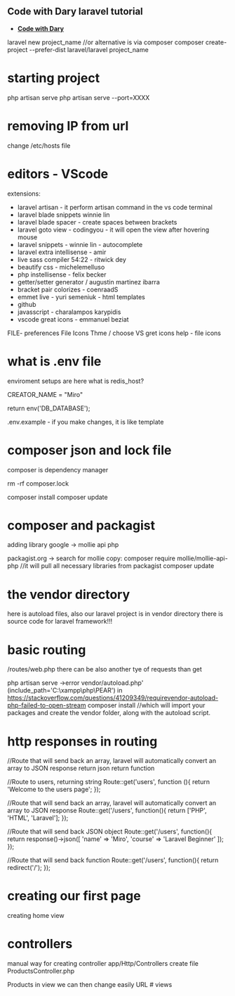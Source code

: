 ## Code with Dary laravel tutorial

- **[Code with Dary](https://www.youtube.com/watch?v=376vZ1wNYPA)**

laravel new project_name
//or alternative is via composer
composer create-project --prefer-dist laravel/laravel project_name

# starting project
php artisan serve
php artisan serve --port=XXXX

# removing IP from url
change /etc/hosts file

# editors - VScode
extensions:
- laravel artisan - it perform artisan command in the vs code terminal
- laravel blade snippets winnie lin
- laravel blade spacer - create spaces between brackets
- laravel goto view - codingyou - it will open the view after hovering mouse
- laravel snippets - winnie lin - autocomplete
- laravel extra intellisense - amir
- live sass compiler 54:22 - ritwick dey
- beautify css - michelemelluso
- php instellisense - felix becker
- getter/setter generator / augustin martinez ibarra
- bracket pair colorizes - coenraadS
- emmet live - yuri semeniuk - html templates
- github
- javasscript - charalampos karypidis
- vscode great icons - emmanuel beziat

FILE- preferences File Icons Thme / choose VS gret icons
help - file icons

# what is .env file
enviroment setups are here
what is redis_host?

CREATOR_NAME = "Miro"

return env('DB_DATABASE');

.env.example - if you make changes, it is like template

# composer json and lock file
composer is dependency manager

rm -rf composer.lock

composer install
composer update

# composer and packagist
adding library 
google -> mollie api php

packagist.org -> search for mollie
copy:
composer require mollie/mollie-api-php
//it will pull all necessary libraries from packagist
composer update

# the vendor directory
here is autoload files, also our laravel project is in vendor directory
there is source code for laravel framework!!!

# basic routing
/routes/web.php
there can be also another tye of requests than get

php artisan serve
->error vendor/autoload.php' (include_path='C:\xampp\php\PEAR') in
https://stackoverflow.com/questions/41209349/requirevendor-autoload-php-failed-to-open-stream
composer install
//which will import your packages and create the vendor folder, along with the autoload script.

# http responses in routing
//Route that will send back an array, laravel will automatically convert an array to JSON response
return json
return function

//Route to users, returning string
Route::get('users', function (){
    return 'Welcome to the users page';
});

//Route that will send back an array, laravel will automatically convert an array to JSON response
Route::get('/users', function(){
    return ['PHP', 'HTML', 'Laravel'];
});

//Route that will send back JSON object
Route::get('/users', function(){
    return response()->json([
        'name' => 'Miro',
        'course' => 'Laravel Beginner'
    ]);
});


//Route that will send back function
Route::get('/users', function(){
    return redirect('/');
});

# creating our first page
creating home view

# controllers
manual way for creating controller
app/Http/Controllers
create file ProductsController.php

<?php

namespace App\Http\Controllers;

class ProductsController extends Controller {

}

instead doing this we can use artisan to create controller for us

php artisan list
//show commands with examples

php artisan make:controller ProductsController

we will edit web.php to send data to controller and then to view

# passing data to views
1, option
compact()
inside views folder, inside product/index.blade.php

2, option
with() 
we can pass only one parameter, but this can be solved by passing array

3, option directly in the view

# route parameters
up till now we have been doing request on the single page

# named routes
function name() assign name to the route

route is global method
<a href="{{ route('products')}}">Products</a>   in view we can then change easily URL

# views
